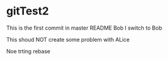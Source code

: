 # gitTest2
This is the first commit in master
README Bob
I switch to Bob

This shoud NOT create some problem with ALice

Noe trting rebase

